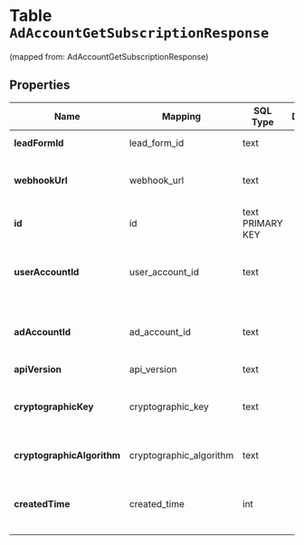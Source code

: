 
# Table `AdAccountGetSubscriptionResponse`
(mapped from: AdAccountGetSubscriptionResponse)

## Properties
Name | Mapping | SQL Type | Default | Type | Description | Notes
---- | ------- | -------- | ------- | ---- | ----------- | -----
**leadFormId** | lead_form_id | text |  | **kotlin.String** | Lead form ID. |  [optional]
**webhookUrl** | webhook_url | text |  | **kotlin.String** | Standard HTTPS webhook URL. |  [optional]
**id** | id | text PRIMARY KEY |  | **kotlin.String** | Subscription ID. |  [optional]
**userAccountId** | user_account_id | text |  | **kotlin.String** | User account used to subscribe lead data. |  [optional]
**adAccountId** | ad_account_id | text |  | **kotlin.String** | The Ad Account ID that this lead form belongs to. |  [optional]
**apiVersion** | api_version | text |  | **kotlin.String** | API version. |  [optional]
**cryptographicKey** | cryptographic_key | text |  | **kotlin.String** | Base64 encoded key for client to decrypt lead data. |  [optional]
**cryptographicAlgorithm** | cryptographic_algorithm | text |  | **kotlin.String** | Lead data encryption algorithm. |  [optional]
**createdTime** | created_time | int |  | **kotlin.Int** | Lead form creation time. Unix timestamp in milliseconds. |  [optional]












